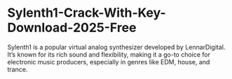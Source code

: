 # Sylenth1-Crack-With-Key-Download-2025-Free
Sylenth1 is a popular virtual analog synthesizer developed by LennarDigital. It’s known for its rich sound and flexibility, making it a go-to choice for electronic music producers, especially in genres like EDM, house, and trance. 
